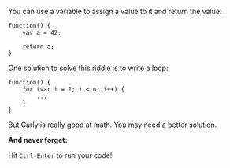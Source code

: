 You can use a variable to assign a value to it and return the value:

    function() {
        var a = 42;

        return a;
    }

One solution to solve this riddle is to write a loop:

    function() {
        for (var i = 1; i < n; i++) {
            ...
        }
    }

But Carly is really good at math. You may need a better solution.

**And never forget:**

Hit `Ctrl-Enter` to run your code!

